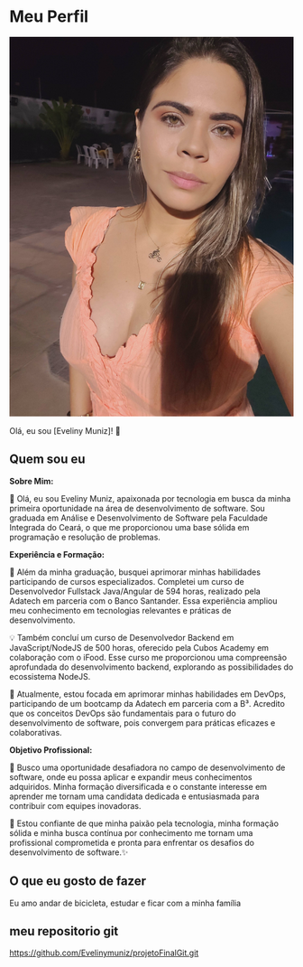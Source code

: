 # Meu Perfil

![Minha Foto](https://github.com/Herikamachado/classe1127/blob/perfileveliny/imagens/foto.jpg)

Olá, eu sou [Eveliny Muniz]! 🌟

## Quem sou eu

**Sobre Mim:**

👋 Olá, eu sou Eveliny Muniz, apaixonada por tecnologia em busca da minha primeira oportunidade na área de desenvolvimento de software. Sou graduada em Análise e Desenvolvimento de Software pela Faculdade Integrada do Ceará, o que me proporcionou uma base sólida em programação e resolução de problemas.

**Experiência e Formação:**

🚀 Além da minha graduação, busquei aprimorar minhas habilidades participando de cursos especializados. Completei um curso de Desenvolvedor Fullstack Java/Angular de 594 horas, realizado pela Adatech em parceria com o Banco Santander. Essa experiência ampliou meu conhecimento em tecnologias relevantes e práticas de desenvolvimento.

💡 Também concluí um curso de Desenvolvedor Backend em JavaScript/NodeJS de 500 horas, oferecido pela Cubos Academy em colaboração com o iFood. Esse curso me proporcionou uma compreensão aprofundada do desenvolvimento backend, explorando as possibilidades do ecossistema NodeJS.

🔧 Atualmente, estou focada em aprimorar minhas habilidades em DevOps, participando de um bootcamp da Adatech em parceria com a B³. Acredito que os conceitos DevOps são fundamentais para o futuro do desenvolvimento de software, pois convergem para práticas eficazes e colaborativas.

**Objetivo Profissional:**

🚀 Busco uma oportunidade desafiadora no campo de desenvolvimento de software, onde eu possa aplicar e expandir meus conhecimentos adquiridos. Minha formação diversificada e o constante interesse em aprender me tornam uma candidata dedicada e entusiasmada para contribuir com equipes inovadoras.

🌟 Estou confiante de que minha paixão pela tecnologia, minha formação sólida e minha busca contínua por conhecimento me tornam uma profissional comprometida e pronta para enfrentar os desafios do desenvolvimento de software.✨

## O que eu gosto de fazer

Eu amo andar de bicicleta, estudar e ficar com a minha família 


## meu repositorio git

https://github.com/Evelinymuniz/projetoFinalGit.git
